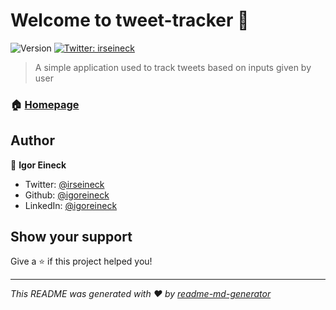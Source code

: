 # Welcome to tweet-tracker 👋
![Version](https://img.shields.io/badge/version-0.2-blue.svg?cacheSeconds=2592000)
[![Twitter: irseineck](https://img.shields.io/twitter/follow/irseineck.svg?style=social)](https://twitter.com/irseineck)

> A simple application used to track tweets based on inputs given by user

### 🏠 [Homepage](http://localhost:8880)

## Author

👤 **Igor Eineck**

* Twitter: [@irseineck](https://twitter.com/irseineck)
* Github: [@igoreineck](https://github.com/igoreineck)
* LinkedIn: [@igoreineck](https://linkedin.com/in/igoreineck)

## Show your support

Give a ⭐️ if this project helped you!


***
_This README was generated with ❤️ by [readme-md-generator](https://github.com/kefranabg/readme-md-generator)_